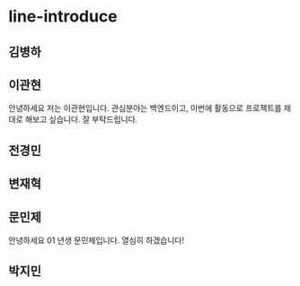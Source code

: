 # line-introduce
## 김병하

## 이관현
안녕하세요 저는 이관현입니다. 관심분야는 백엔드이고, 이번에 활동으로 
프로젝트를 제대로 해보고 싶습니다. 잘 부탁드립니다.
## 전경민

## 변재혁

## 문민제
안녕하세요 01 년생 문민제입니다.
열심히 하겠습니다!

## 박지민
